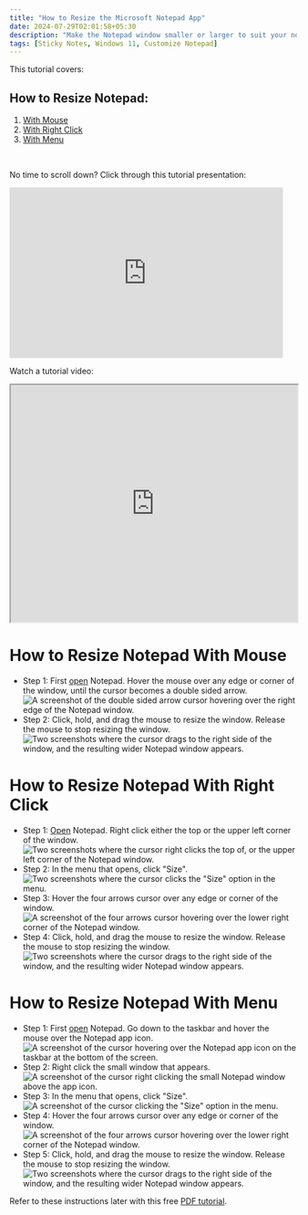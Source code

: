 ```yaml
---
title: "How to Resize the Microsoft Notepad App"
date: 2024-07-29T02:01:58+05:30
description: "Make the Notepad window smaller or larger to suit your note-taking needs. Read on to find out how."
tags: [Sticky Notes, Windows 11, Customize Notepad]
---
```

This tutorial covers:

## How to Resize Notepad:
1. [With Mouse](#1)
2. [With Right Click](#2)
3. [With Menu](#3)

<br />

<p>No time to scroll down? Click through this tutorial presentation:</p>
<iframe src="https://docs.google.com/presentation/d/e/2PACX-1vSX4cP_MiEggICt85Z9nm_jTW9kpFyIakqTA3qNkNfp773_BKIIc0t4sxsGwNLoKBdPf7XJQpbsiif-/embed?start=false&loop=false&delayms=3000" frameborder="0" width="480" height="299" allowfullscreen="true" mozallowfullscreen="true" webkitallowfullscreen="true"></iframe>

<br />

Watch a tutorial video:
<iframe class="BLOG_video_class" allowfullscreen="" youtube-src-id="fA4_JdhDIAA" width="100%" height="416" src="https://www.youtube.com/embed/fA4_JdhDIAA"></iframe>

<h1 id="1">How to Resize Notepad With Mouse</h1>

* Step 1: First [open](https://qhtutorials.github.io/posts/how-to-open-notepad/) Notepad. Hover the mouse over any edge or corner of the window, until the cursor becomes a double sided arrow. <div class="stepimage">![A screenshot of the double sided arrow cursor hovering over the right edge of the Notepad window.](resizenotepadmanually1arrowsedit.png "Hover over an edge/corner")</div>
* Step 2: Click, hold, and drag the mouse to resize the window. Release the mouse to stop resizing the window. <div class="stepimage">![Two screenshots where the cursor drags to the right side of the window, and the resulting wider Notepad window appears.](blogpptresizemanually.png "Click and drag to resize")</div>

<h1 id="2">How to Resize Notepad With Right Click</h1>

* Step 1: [Open](https://qhtutorials.github.io/posts/how-to-open-notepad/) Notepad. Right click either the top or the upper left corner of the window. <div class="stepimage">![Two screenshots where the cursor right clicks the top of, or the upper left corner of the Notepad window.](blogrightclick.png "Right click the top of the window")</div>
* Step 2: In the menu that opens, click "Size". <div class="stepimage">![Two screenshots where the cursor clicks the "Size" option in the menu.](blogrightclicksizemenu.png "Click 'Size' ")</div>
* Step 3: Hover the four arrows cursor over any edge or corner of the window. <div class="stepimage">![A screenshot of the four arrows cursor hovering over the lower right corner of the Notepad window.](blogresize4arrows1edit.png "Hover over an edge/corner")</div>
* Step 4: Click, hold, and drag the mouse to resize the window. Release the mouse to stop resizing the window. <div class="stepimage">![Two screenshots where the cursor drags to the right side of the window, and the resulting wider Notepad window appears.](blogpptresizemenu.png "Click and drag to resize")</div>

<h1 id="3">How to Resize Notepad With Menu</h1>

* Step 1: First [open](https://qhtutorials.github.io/posts/how-to-open-notepad/) Notepad. Go down to the taskbar and hover the mouse over the Notepad app icon. <div class="stepimage">![A screenshot of the cursor hovering over the Notepad app icon on the taskbar at the bottom of the screen.](bloghoveroverappiconedit.png "Hover over the app icon")</div>
* Step 2: Right click the small window that appears. <div class="stepimage">![A screenshot of the cursor right clicking the small Notepad window above the app icon.](bloghoverrightclickwindowedit.png "Right click the small window")</div>
* Step 3: In the menu that opens, click "Size". <div class="stepimage">![A screenshot of the cursor clicking the "Size" option in the menu.](bloghoverrightclicksizemenuedit.png "Click 'Size' ")</div>
* Step 4: Hover the four arrows cursor over any edge or corner of the window. <div class="stepimage">![A screenshot of the four arrows cursor hovering over the lower right corner of the Notepad window.](blogresize4arrows1edit.png "Hover over an edge/corner")</div>
* Step 5: Click, hold, and drag the mouse to resize the window. Release the mouse to stop resizing the window. <div class="stepimage">![Two screenshots where the cursor drags to the right side of the window, and the resulting wider Notepad window appears.](blogpptresizemenu.png "Click and drag to resize")</div>

Refer to these instructions later with this free [PDF tutorial](https://drive.google.com/file/d/1COPDgkPo29yXyyNun6GftzHt8EhVi691/view?usp=sharing).

<br />